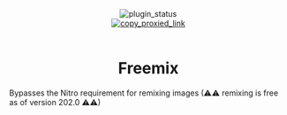 <!--
	* This file was autogenerated
	* If you want to change anything, do so in the readmes.mjs file
	* https://github.com/nexpid/VendettaPlugins/edit/main/readmes.mjs
-->

<div align="center">
	<img alt="plugin_status" src="https://img.shields.io/badge/plugin_status-discontinued-f38ba8?style=for-the-badge&labelColor=1e1e2e" />
	<br/>
	<a href="https://vd-plugins.github.io/proxy/vendetta.nexpid.xyz/freemix">
		<img alt="copy_proxied_link" src="https://img.shields.io/badge/copy_proxied_link-1e1e2e?style=for-the-badge" />
	</a>
</div>
<br/>
<div align="center">
	<h1>Freemix</h1>
</div>

Bypasses the Nitro requirement for remixing images (⚠⚠ remixing is free as of version 202.0 ⚠⚠)
